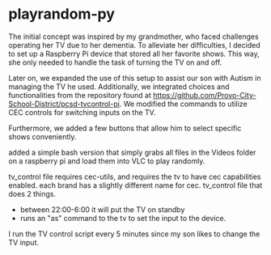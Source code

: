 # playrandom-py

The initial concept was inspired by my grandmother, who faced challenges operating her TV due to her dementia. To alleviate her difficulties, I decided to set up a Raspberry Pi device that stored all her favorite shows. This way, she only needed to handle the task of turning the TV on and off.

Later on, we expanded the use of this setup to assist our son with Autism in managing the TV he used. Additionally, we integrated choices and functionalities from the repository found at https://github.com/Provo-City-School-District/pcsd-tvcontrol-pi. We modified the commands to utilize CEC controls for switching inputs on the TV.

Furthermore, we added a few buttons that allow him to select specific shows conveniently.



added a simple bash version that simply grabs all files in the Videos folder on a raspberry pi and load them into VLC to play randomly.

tv_control file requires cec-utils, and requires the tv to have cec capabilities enabled. each brand has a slightly different name for cec. tv_control file that does 2 things. 
- between 22:00-6:00 it will put the TV on standby
- runs an "as" command to the tv to set the input to the device.

I run the TV control script every 5 minutes since my son likes to change the TV input.
